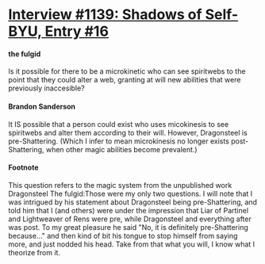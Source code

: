 # [Interview #1139: Shadows of Self-BYU, Entry #16](https://www.theoryland.com/intvmain.php?i=1139#16)

#### the fulgid

Is it possible for there to be a microkinetic who can see spiritwebs to the point that they could alter a web, granting at will new abilities that were previously inaccesible?

#### Brandon Sanderson

It IS possible that a person could exist who uses micokinesis to see spiritwebs and alter them according to their will. However, Dragonsteel is pre-Shattering. (Which I infer to mean microkinesis no longer exists post-Shattering, when other magic abilities become prevalent.)

#### Footnote

This question refers to the magic system from the unpublished work Dragonsteel
The fulgid:Those were my only two questions. I will note that I was intrigued by his statement about Dragonsteel being pre-Shattering, and told him that I (and others) were under the impression that Liar of Partinel and Lightweaver of Rens were pre, while Dragonsteel and everything after was post. To my great pleasure he said "No, it is definitely pre-Shattering because..." and then kind of bit his tongue to stop himself from saying more, and just nodded his head. Take from that what you will, I know what I theorize from it.

